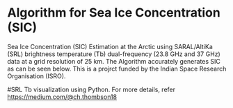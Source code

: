 # Algorithm for Sea Ice Concentration (SIC)
Sea Ice Concentration (SIC) Estimation at the Arctic using SARAL/AltiKa (SRL) brightness temperature (Tb) dual-frequency (23.8 GHz and 37 GHz) data at a grid resolution of 25 km. The Algorithm accurately generates SIC as can be seen below. This is a projrct funded by the Indian Space Research Organisation (ISRO).

#SRL Tb visualization using Python. For more details, refer	https://medium.com/@ch.thombson18





#
